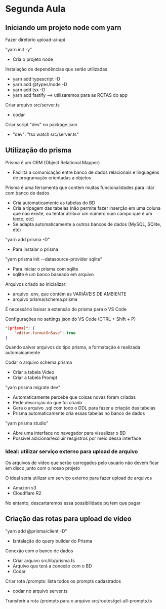 # Segunda Aula

## Iniciando um projeto node com yarn

Fazer diretório upload-ai-api

"yarn init -y"
- Cria o projeto node

Instalação de dependências que serão utilizadas
- yarn add typescript -D
- yarn add @types/node -D
- yarn add tsx -D
- yarn add fastify --> utilizaremos para as ROTAS do app

Criar arquivo src/server.ts
- codar

Criar script "dev" no package.json
- "dev": "tsx watch src/server.ts"

## Utilização do prisma

Prisma é um ORM (Object Relational Mapper)
- Facilita a comunicação entre banco de dados relacionais e linguagens de programação orientadas a objetos

Prisma é uma ferramenta que contém muitas funcionalidades para lidar com banco de dados
- Cria automaticamente as tabelas do BD
- Cria a tipagem das tabelas (não permite fazer inserção em uma coluna que nao existe, ou tentar atribuir um número num campo que é um texto, etc)
- Se adapta automaticamente a outros bancos de dados (MySQL, SQlite, etc)

"yarn add prisma -D"
- Para instalar o prisma

"yarn prisma init --datasource-provider sqlite"
- Para iniciar o prisma com sqlite
- sqlite é um banco baseado em arquivo

Arquivos criado ao inicializar:
- arquivo .env, que contém as VARIÁVEIS DE AMBIENTE
- arquivo prisma/schema.prisma

É necessário baixar a extensão do prisma para o VS Code

Configurações no settings.json do VS Code (CTRL + Shift + P)
```json
"[prisma]": {
    "editor.formatOnSave": true
}
```
Quando salvar arquivos do tipo prisma, a formatação é realizada automaicamente

Codar o arquivo schema.prisma
- Criar a tabela Video
- Criar a tabela Prompt

"yarn prisma migrate dev"
- Automaticamente percebe que coisas novas foram criadas
- Pede descrição do que foi criado
- Gera o arquivo .sql com todo o DDL para fazer a criação das tabelas
- Prisma automaticamente cria essas tabelas no banco de dados

"yarn prisma studio"
- Abre uma interface no navegador para visualizar o BD
- Possível adicionar/excluir resgistros por meio dessa interface

### Ideal: utilizar serviço externo para upload de arquivo

Os arquivos de vídeo que serão carregados pelo usuário não devem ficar em disco junto com o nosso projeto

O ideal seria utilizar um serviço externo para fazer upload de arquivos
- Amazon s3
- Cloudflare R2

No entanto, descartaremos essa possibilidade pq tem que pagar

## Criação das rotas para upload de video

"yarn add @prisma/client -D"
- Isntalação do query builder do Prisma

Conexão com o banco de dados
- Criar arquivo src/lib/prisma.ts
- Arquivo que terá a conexão com o BD
- Codar

Criar rota /prompts: lista todos os prompts cadastrados
- codar no arquivo server.ts

Transferir a rota /prompts para o arquivo src/routes/get-all-prompts.ts